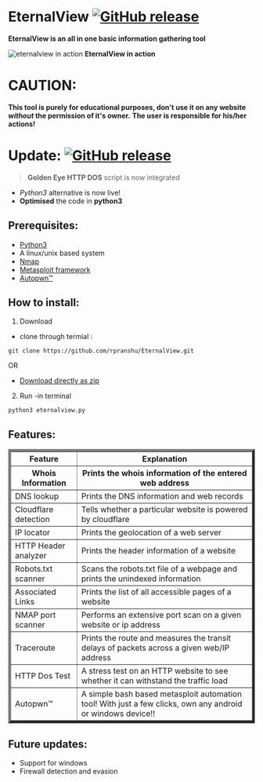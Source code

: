 # EternalView [![GitHub release](https://img.shields.io/badge/Built--With-<3-green.svg?style=flat-square?&colorA=e76b36&?&colorB=d55b33)]()

**EternalView is an all in one basic information gathering tool**


![eternalview in action](https://raw.githubusercontent.com/rpranshu/EternalView/master/eternal.png)
**EternalView in action**

# CAUTION:
**This tool is purely for educational purposes, don't use it on any website *without* the permission of it's owner.**
**The user is responsible for his/her actions!**


# Update:  [![GitHub release](https://img.shields.io/badge/Release-v2-green.svg?&colorA=024a70&?&colorB=0779b5)]()
> **Golden Eye HTTP DOS** script is now integrated
- *Python3* alternative is now live!
- **Optimised** the code in **python3**

## Prerequisites:

  -  [Python3](https://www.python.org/downloads/release/python-364/)
  -  A linux/unix based system
  -  [Nmap](https://nmap.org/download.html)
  -  [Metasploit framework](https://metasploit.help.rapid7.com/docs/installing-the-metasploit-framework)
  -  [Autopwn™](https://github.com/rpranshu/Autopwn/releases/tag/2)
 
 ## How to install: 
 1. Download
 - clone through termial :
  ``` 
  git clone https://github.com/rpranshu/EternalView.git
  ```
  OR
  - [Download directly as zip](https://github.com/rpranshu/EternalView.git)
  2. Run
  -in terminal
  ```
  python3 eternalview.py
  ```
  
## Features:
<table border="5" align=center>
  <tr><th>Feature</th><th align=center>Explanation</th></tr>
  <tr><th>Whois Information</th><th>Prints the whois information of the entered web address</th></tr>
  <tr><td>DNS lookup</td><td>Prints the DNS information and web records</td></tr>
  <tr><td>Cloudflare detection</td><td>Tells whether a particular website is powered by cloudflare</td></tr>
  <tr><td>IP locator</td><td>Prints the geolocation of a web server</td></tr>
  <tr><td>HTTP Header analyzer</td><td>Prints the header information of a website</td></tr>
  <tr><td>Robots.txt scanner</td><td>Scans the robots.txt file of a webpage and prints the unindexed information</td></tr>
  <tr><td>Associated Links</td><td>Prints the list of all accessible pages of a website</td></tr>
  <tr><td>NMAP port scanner</td><td>Performs an extensive port scan on a given website or ip address</td></tr>
  <tr><td>Traceroute</td><td>Prints the route and measures the transit delays of packets across a given web/IP address</td></tr>
  <tr><td>HTTP Dos Test</td><td>A stress test on an HTTP website to see whether it can withstand the traffic load</td></tr>
  <tr><td>Autopwn™</td><td>A simple bash based metasploit automation tool! With just a few clicks, own any android or windows device!!</td></tr>
</table>
  
## Future updates:
 - Support for windows<br>
 - Firewall detection and evasion<br>
